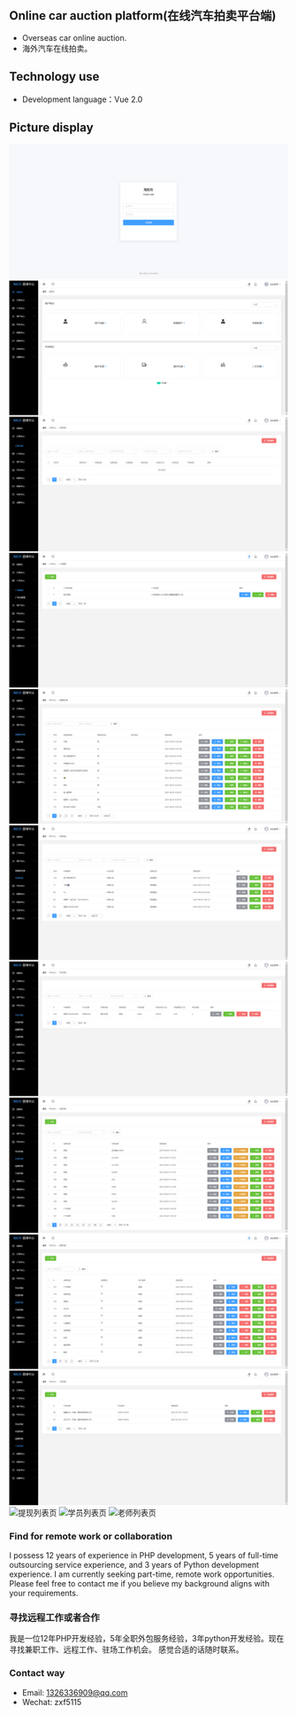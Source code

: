 ## Online car auction platform(在线汽车拍卖平台端)
- Overseas car online auction.
- 海外汽车在线拍卖。


## Technology use
- Development language：Vue 2.0


## Picture display
![登录页](tmp/1.png)
![首页](tmp/2.png)
![课程列表页](tmp/3.png)
![课程编辑页](tmp/4.png)
![课件列表页](tmp/5.png)
![商品列表页](tmp/6.png)
![商品编辑页](tmp/7.png)
![课程订单列表页](tmp/8.png)
![商品订单列表页](tmp/9.png)
![财务报表页](tmp/10.png)
![提现列表页](tmp/11.png)
![学员列表页](tmp/12.png)
![老师列表页](tmp/13.png)


### Find for remote work or collaboration
I possess 12 years of experience in PHP development, 5 years of full-time outsourcing service experience, and 3 years of Python development experience.  I am currently seeking part-time, remote work opportunities.  Please feel free to contact me if you believe my background aligns with your requirements.


### 寻找远程工作或者合作
我是一位12年PHP开发经验，5年全职外包服务经验，3年python开发经验。现在寻找兼职工作、远程工作、驻场工作机会。 感觉合适的话随时联系。


### Contact way
- Email: 1326336909@qq.com
- Wechat: zxf5115
